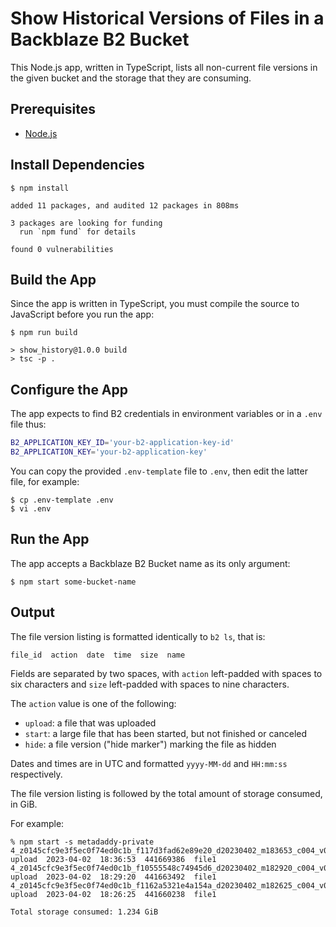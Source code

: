 # Show Historical Versions of Files in a Backblaze B2 Bucket

This Node.js app, written in TypeScript, lists all non-current file versions in the given bucket and the storage that they are consuming.

## Prerequisites
* [Node.js](https://nodejs.org/)

## Install Dependencies

```console
$ npm install

added 11 packages, and audited 12 packages in 808ms

3 packages are looking for funding
  run `npm fund` for details

found 0 vulnerabilities
```

## Build the App

Since the app is written in TypeScript, you must compile the source to JavaScript before you run the app:

```console
$ npm run build

> show_history@1.0.0 build
> tsc -p .
```

## Configure the App

The app expects to find B2 credentials in environment variables or in a `.env` file thus:

```bash
B2_APPLICATION_KEY_ID='your-b2-application-key-id'
B2_APPLICATION_KEY='your-b2-application-key'
```

You can copy the provided `.env-template` file to `.env`, then edit the latter file, for example:

```console
$ cp .env-template .env
$ vi .env
```

## Run the App

The app accepts a Backblaze B2 Bucket name as its only argument:

```console
$ npm start some-bucket-name
```

## Output

The file version listing is formatted identically to `b2 ls`, that is:

```text
file_id  action  date  time  size  name
```

Fields are separated by two spaces, with `action` left-padded with spaces to six characters and `size` left-padded with spaces to nine characters.

The `action` value is one of the following:

* `upload`: a file that was uploaded
* `start`: a large file that has been started, but not finished or canceled
* `hide`: a file version ("hide marker") marking the file as hidden

Dates and times are in UTC and formatted `yyyy-MM-dd` and `HH:mm:ss` respectively.

The file version listing is followed by the total amount of storage consumed, in GiB.

For example:

```console
% npm start -s metadaddy-private
4_z0145cfc9e3f5ec0f74ed0c1b_f117d3fad62e89e20_d20230402_m183653_c004_v0402012_t0031_u01680460613262  upload  2023-04-02  18:36:53  441669386  file1
4_z0145cfc9e3f5ec0f74ed0c1b_f10555548c74945d6_d20230402_m182920_c004_v0402006_t0049_u01680460160390  upload  2023-04-02  18:29:20  441663492  file1
4_z0145cfc9e3f5ec0f74ed0c1b_f1162a5321e4a154a_d20230402_m182625_c004_v0402014_t0017_u01680459985381  upload  2023-04-02  18:26:25  441660238  file1

Total storage consumed: 1.234 GiB
```
